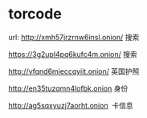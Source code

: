 # torcode
url:
http://xmh57jrzrnw6insl.onion/  搜索

https://3g2upl4pq6kufc4m.onion/    搜索

http://vfqnd6mieccqyiit.onion/  英国护照    

http://en35tuzqmn4lofbk.onion  身份

http://ag5sqxyuzj7aorht.onion  卡信息


